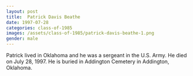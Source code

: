 ```yaml
---
layout: post
title:  Patrick Davis Beathe
date: 1997-07-28
categories: class-of-1985
images: /assets/class-of-1985/patrick-davis-beathe-1.png
gender: male
---
```

Patrick lived in Oklahoma and he was a sergeant in the U.S. Army.  He died on July 28, 1997.  He is buried in Addington Cemetery in Addington, Oklahoma.
